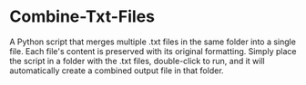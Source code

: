 # Combine-Txt-Files
A Python script that merges multiple .txt files in the same folder into a single file. Each file's content is preserved with its original formatting. Simply place the script in a folder with the .txt files, double-click to run, and it will automatically create a combined output file in that folder.

